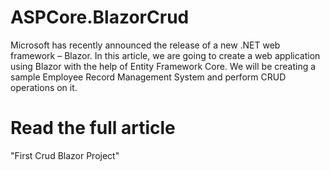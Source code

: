 # ASPCore.BlazorCrud
Microsoft has recently announced the release of a new .NET web framework – Blazor. In this article, we are going to create a web application using Blazor with the help of Entity Framework Core. We will be creating a sample Employee Record Management System and perform CRUD operations on it.
# Read the full article

"First Crud Blazor Project" 
